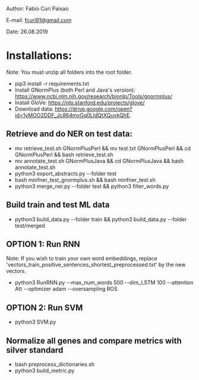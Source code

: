 Author: Fabio Curi Paixao 

E-mail: fcuri91@gmail.com

Date: 26.08.2019

# Installations:

Note: You must unzip all folders into the root folder.

* pip3 install -r requirements.txt
* Install GNormPlus (both Perl and Java's version): https://www.ncbi.nlm.nih.gov/research/bionlp/Tools/gnormplus/
* Install GloVe: https://nlp.stanford.edu/projects/glove/
* Download data: https://drive.google.com/open?id=1yMOO2DDF_Jc864mvGq0LIdQtXQuvkQhE.

## Retrieve and do NER on test data:

   * mv retrieve_test.sh GNormPlusPerl && mv test.txt GNormPlusPerl && cd GNormPlusPerl && bash retrieve_test.sh
   * mv annotate_test.sh GNormPlusJava && cd GNormPlusJava && bash annotate_test.sh
   * python3 export_abstracts.py --folder test
   * bash minfner_test_gnormplus.sh && bash minfner_test.sh
   * python3 merge_ner.py --folder test && python3 filter_words.py

## Build train and test ML data

   * python3 build_data.py --folder train && python3 build_data.py --folder test/merged

## OPTION 1: Run RNN

Note: If you wish to train your own word embeddings, replace 'vectors_train_positive_sentences_shortest_preprocessed.txt' by the new vectors.

   * python3 RunRNN.py --max_num_words 500 --dim_LSTM 100 --attention Att --optimizer adam --oversampling ROS
   
## OPTION 2: Run SVM

   * python3 SVM.py

## Normalize all genes and compare metrics with silver standard

   * bash preprocess_dictionaries.sh
   * python3 build_metric.py
   

